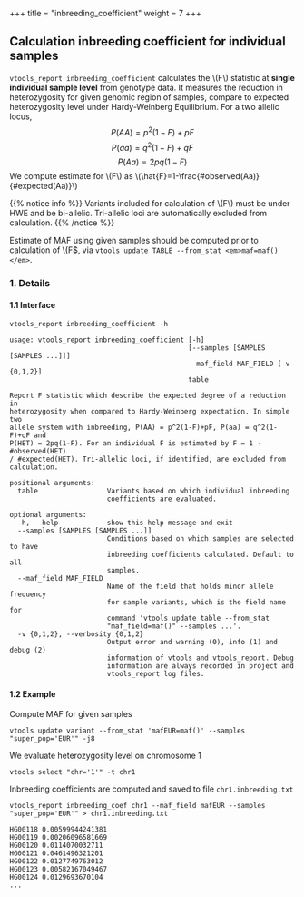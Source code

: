 
+++
title = "inbreeding_coefficient"
weight = 7
+++


## Calculation inbreeding coefficient for individual samples

`vtools_report inbreeding_coefficient` calculates the \\(F\\)  statistic at **single individual sample level** from genotype data. It measures the reduction in heterozygosity for given genomic region of samples, compare to expected heterozygosity level under Hardy-Weinberg Equilibrium. For a two allelic locus, $$P(AA)=p^2(1-F)+pF$$$$P(aa)=q^2(1-F)+qF$$$$P(Aa)=2pq(1-F)$$We compute estimate for \\(F\\)  as \\(\hat{F}=1-\frac{\#observed(Aa)}{\#expected(Aa)}\\)  


{{% notice info %}}
Variants included for calculation of \\(F\\)  must be under HWE and be bi-allelic. Tri-allelic loci are automatically excluded from calculation. 
{{% /notice %}}

Estimate of MAF using given samples should be computed prior to calculation of \\(F$, via `vtools update TABLE --from_stat <em>maf=maf()</em>`. 



### 1. Details

#### 1.1 Interface

    vtools_report inbreeding_coefficient -h
    
    usage: vtools_report inbreeding_coefficient [-h]
                                                [--samples [SAMPLES [SAMPLES ...]]]
                                                --maf_field MAF_FIELD [-v {0,1,2}]
                                                table
    
    Report F statistic which describe the expected degree of a reduction in
    heterozygosity when compared to Hardy-Weinberg expectation. In simple two
    allele system with inbreeding, P(AA) = p^2(1-F)+pF, P(aa) = q^2(1-F)+qF and
    P(HET) = 2pq(1-F). For an individual F is estimated by F = 1 - #observed(HET)
    / #expected(HET). Tri-allelic loci, if identified, are excluded from
    calculation.
    
    positional arguments:
      table                 Variants based on which individual inbreeding
                            coefficients are evaluated.
    
    optional arguments:
      -h, --help            show this help message and exit
      --samples [SAMPLES [SAMPLES ...]]
                            Conditions based on which samples are selected to have
                            inbreeding coefficients calculated. Default to all
                            samples.
      --maf_field MAF_FIELD
                            Name of the field that holds minor allele frequency
                            for sample variants, which is the field name for
                            command 'vtools update table --from_stat
                            "maf_field=maf()" --samples ...'.
      -v {0,1,2}, --verbosity {0,1,2}
                            Output error and warning (0), info (1) and debug (2)
                            information of vtools and vtools_report. Debug
                            information are always recorded in project and
                            vtools_report log files.
    



#### 1.2 Example

Compute MAF for given samples 



    vtools update variant --from_stat 'mafEUR=maf()' --samples "super_pop='EUR'" -j8
    

We evaluate heterozygosity level on chromosome 1 



    vtools select "chr='1'" -t chr1
    

Inbreeding coefficients are computed and saved to file `chr1.inbreeding.txt` 



    vtools_report inbreeding_coef chr1 --maf_field mafEUR --samples "super_pop='EUR'" > chr1.inbreeding.txt

    HG00118	0.00599944241381
    HG00119	0.00206096581669
    HG00120	0.0114070032711
    HG00121	0.0461496321201
    HG00122	0.0127749763012
    HG00123	0.00582167049467
    HG00124	0.0129693670104
    ...